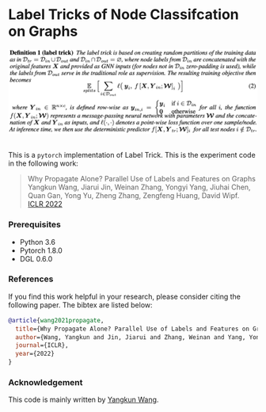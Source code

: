 # Label Tricks of Node Classifcation on Graphs
<p align="center">
  <img src="image/labeltrick.png" width="640">
  <br />
  <br />
</p>

This is a `pytorch` implementation of Label Trick. This is the experiment code in the following work:

> Why Propagate Alone? Parallel Use of Labels and Features on Graphs </br>
Yangkun Wang, Jiarui Jin, Weinan Zhang, Yongyi Yang, Jiuhai Chen, Quan Gan, Yong Yu, Zheng Zhang, Zengfeng Huang, David Wipf. </br>
[ICLR 2022](https://openreview.net/forum?id=VTNjxbFRKly)

### Prerequisites
- Python 3.6
- Pytorch 1.8.0
- DGL 0.6.0

### References
If you find this work helpful in your research, please consider citing the following paper. The bibtex are listed below:
```bibtex
@article{wang2021propagate,
  title={Why Propagate Alone? Parallel Use of Labels and Features on Graphs},
  author={Wang, Yangkun and Jin, Jiarui and Zhang, Weinan and Yang, Yongyi and Chen, Jiuhai and Gan, Quan and Yu, Yong and Zhang, Zheng and Huang, Zengfeng and Wipf, David},
  journal={ICLR},
  year={2022}
}
```

### Acknowledgement
This code is mainly written by [Yangkun Wang](https://github.com/espylapiza).
